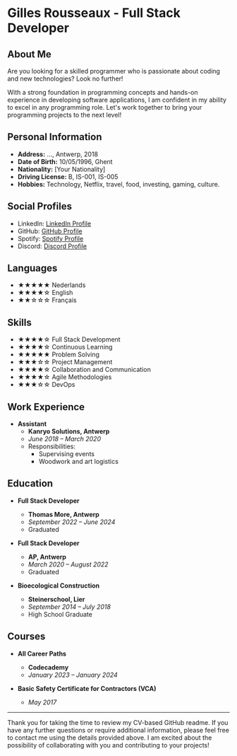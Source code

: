 # Gilles Rousseaux - Full Stack Developer

<p align="center">
<!--   <img src="https://your-image-url.com" alt="Profile Picture"> -->
</p>

## About Me

Are you looking for a skilled programmer who is passionate about coding and new technologies? Look no further! 

With a strong foundation in programming concepts and hands-on experience in developing software applications, I am confident in my ability to excel in any programming role. Let's work together to bring your programming projects to the next level!

## Personal Information

- **Address:** ..., Antwerp, 2018
- **Date of Birth:** 10/05/1996, Ghent
- **Nationality:** [Your Nationality]
- **Driving License:** B, IS-001, IS-005
- **Hobbies:** Technology, Netflix, travel, food, investing, gaming, culture.

## Social Profiles

- LinkedIn: [LinkedIn Profile](https://www.linkedin.com/in/gillesrousseaux)
- GitHub: [GitHub Profile](https://github.com/gllsrssx)
- Spotify: [Spotify Profile](https://open.spotify.com/user/117959997?si=N1rWWC6UQwGBM2jQGnPaOA)
- Discord: [Discord Profile](discordapp.com/users/246007764332052480)

## Languages

- ★★★★★ Nederlands
- ★★★★☆ English
- ★★☆☆☆ Français

## Skills

- ★★★★☆ Full Stack Development
- ★★★★☆ Continuous Learning
- ★★★★★ Problem Solving
- ★★★☆☆ Project Management
- ★★★★☆ Collaboration and Communication
- ★★★★☆ Agile Methodologies
- ★★★☆☆ DevOps

## Work Experience

- **Assistant**
  - **Kanryo Solutions, Antwerp**
  - *June 2018 – March 2020*
  - Responsibilities:
    - Supervising events
    - Woodwork and art logistics

## Education

- **Full Stack Developer**
  - **Thomas More, Antwerp**
  - *September 2022 – June 2024*
  - Graduated

- **Full Stack Developer**
  - **AP, Antwerp**
  - *March 2020 – August 2022*
  - Graduated

- **Bioecological Construction**
  - **Steinerschool, Lier**
  - *September 2014 – July 2018*
  - High School Graduate

## Courses

- **All Career Paths**
  - **Codecademy**
  - *January 2023 – January 2024*

- **Basic Safety Certificate for Contractors (VCA)**
  - *May 2017*

---

Thank you for taking the time to review my CV-based GitHub readme. If you have any further questions or require additional information, please feel free to contact me using the details provided above. I am excited about the possibility of collaborating with you and contributing to your projects!
